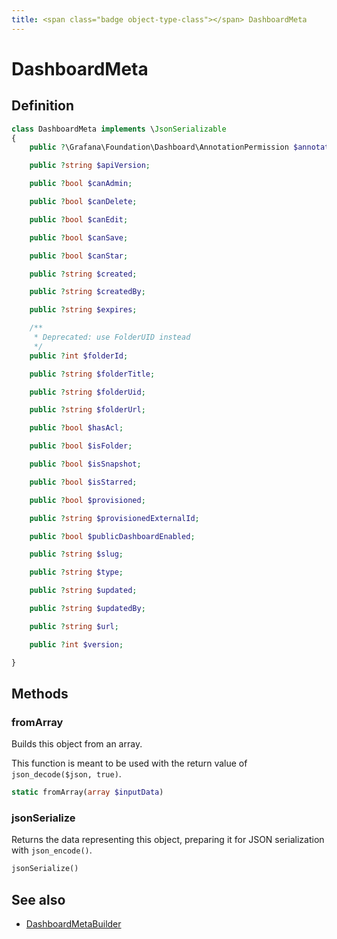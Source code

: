 ```yaml
---
title: <span class="badge object-type-class"></span> DashboardMeta
---
```

# <span class="badge object-type-class"></span> DashboardMeta

## Definition

```php
class DashboardMeta implements \JsonSerializable
{
    public ?\Grafana\Foundation\Dashboard\AnnotationPermission $annotationsPermissions;

    public ?string $apiVersion;

    public ?bool $canAdmin;

    public ?bool $canDelete;

    public ?bool $canEdit;

    public ?bool $canSave;

    public ?bool $canStar;

    public ?string $created;

    public ?string $createdBy;

    public ?string $expires;

    /**
     * Deprecated: use FolderUID instead
     */
    public ?int $folderId;

    public ?string $folderTitle;

    public ?string $folderUid;

    public ?string $folderUrl;

    public ?bool $hasAcl;

    public ?bool $isFolder;

    public ?bool $isSnapshot;

    public ?bool $isStarred;

    public ?bool $provisioned;

    public ?string $provisionedExternalId;

    public ?bool $publicDashboardEnabled;

    public ?string $slug;

    public ?string $type;

    public ?string $updated;

    public ?string $updatedBy;

    public ?string $url;

    public ?int $version;

}
```
## Methods

### <span class="badge object-method"></span> fromArray

Builds this object from an array.

This function is meant to be used with the return value of `json_decode($json, true)`.

```php
static fromArray(array $inputData)
```

### <span class="badge object-method"></span> jsonSerialize

Returns the data representing this object, preparing it for JSON serialization with `json_encode()`.

```php
jsonSerialize()
```

## See also

 * <span class="badge builder"></span> [DashboardMetaBuilder](./builder-DashboardMetaBuilder.md)
